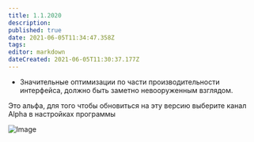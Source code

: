 ```yaml
---
title: 1.1.2020
description: 
published: true
date: 2021-06-05T11:34:47.358Z
tags: 
editor: markdown
dateCreated: 2021-06-05T11:30:37.177Z
---		
```

		
- Значительные оптимизации по части производительности интерфейса, должно быть заметно невооруженным взглядом.

Это альфа, для того чтобы обновиться на эту версию выберите канал Alpha в настройках программы

![Image](/uploads/O_Jm_T4oa_1_eeadb0ab1a.png)
